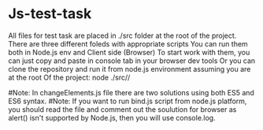 # Js-test-task

All files for test task are placed in ./src folder at the root of the project.
There are three different foleds with appropriate scripts
You can run them both in Node.js env and Client side (Browser)
To start work with them, you can just copy and paste in console tab in your browser dev tools
Or you can clone the repository and run it from node.js environment assuming you are at the root
Of the project:
node ./src/<dirname>/<filename>

#Note: In changeElements.js file there are two solutions using both ES5 and ES6 syntax.
#Note: If you want to run bind.js script from node.js platform, you should read the file and comment out the soulution for browser as alert() isn't supported by Node.js, then you will use console.log.
